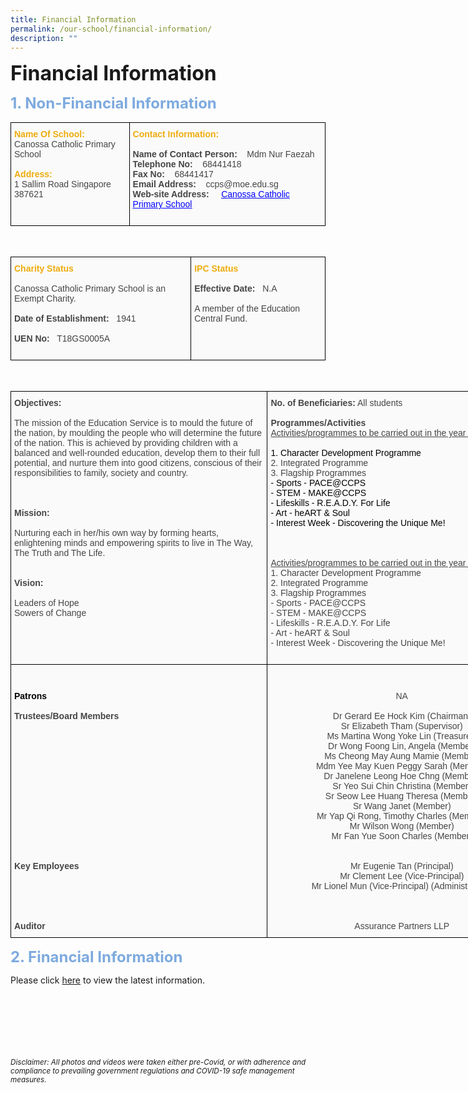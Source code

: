 ```yaml
---
title: Financial Information
permalink: /our-school/financial-information/
description: ""
---
```

<b><font size=6>Financial Information</font></b>

<b><font size=5 color="#7daadf">1. Non-Financial Information</font></b>

<table style="border-collapse:collapse;border-spacing:0" class="tg">
<thead>
<tr>
<td style="background-color:#FAFAFA;border-color:black;border-style:solid;border-width:1px;color:#454545;font-family:Arial, sans-serif;font-size:14px;overflow:hidden;padding:10px 5px;text-align:left;vertical-align:top;word-break:normal">
<b><font color="#eeac0d">Name Of School:</font></b>
<br>
<span style="color:#454545">Canossa Catholic Primary School</span>
<br>
<br>
<b><font color="#eeac0d">Address:</font></b>
<br>
<span style="color:#454545">1 Sallim Road Singapore 387621</span>
</td>
<td style="background-color:#FAFAFA;border-color:black;border-style:solid;border-width:1px;color:#454545;font-family:Arial, sans-serif;font-size:14px;overflow:hidden;padding:10px 5px;text-align:left;vertical-align:top;word-break:normal">
	<b><font color="#eeac0d">Contact Information:</font></b>
<br>
<br>
<b><span style="color:#454545">Name of Contact Person: &nbsp; &nbsp;</span></b>Mdm Nur Faezah
<br>
	<b><span style="color:#454545">Telephone No: &nbsp; &nbsp;</span></b>68441418
<br>
<b><span style="color:#454545">Fax No: &nbsp; &nbsp;</span></b>68441417
<br>
<b><span style="color:#454545">Email Address: &nbsp; &nbsp;</span></b>ccps@moe.edu.sg
<br>
<b><span style="color:#454545">Web-site Address: &nbsp; &nbsp;</span></b>
<a href="https://staging.d2nutevx25vdua.amplifyapp.com/" target="_blank" rel="noopener noreferrer">
<span style="text-decoration:underline;color:blue">Canossa Catholic Primary School</span>
<br>
<br>
</a>
</td>
</tr>
</thead>
</table>

<br>

<table style="border-collapse:collapse;border-spacing:0" class="tg">
<thead>
<tr>
<td style="background-color:#FAFAFA;border-color:black;border-style:solid;border-width:1px;color:#454545;font-family:Arial, sans-serif;font-size:14px;overflow:hidden;padding:10px 5px;text-align:left;vertical-align:top;word-break:normal">
<b><font color="#eeac0d">Charity Status</font></b>
<br>
<br>Canossa Catholic Primary School is an Exempt Charity.
<br><br>
<b><span style="color:#454545">Date of Establishment:</span></b>
<span style="color:#454545">&nbsp; 1941</span>
<br><br>
<b><span style="color:#454545">UEN No:</span></b>
<span style="color:#454545">&nbsp; T18GS0005A</span>
<br>
<br>
</td>
<td style="background-color:#FAFAFA;border-color:black;border-style:solid;border-width:1px;color:#454545;font-family:Arial, sans-serif;font-size:14px;overflow:hidden;padding:10px 5px;text-align:left;vertical-align:top;word-break:normal">
<b><font color="#eeac0d">IPC Status</font></b>                                                   <br>
<br>
<b><span style="color:#454545">Effective Date: &nbsp;</span></b> N.A
<br>
<br>
<span style="color:#454545">A member of the Education Central Fund.   </span>
<br>
<br>
</td>
</tr>
</thead></table>

<br>

<table style="border-collapse:collapse;border-spacing:0;table-layout: fixed; width: 842px" class="tg">
<colgroup>
<col style="width: 411px">
<col style="width: 431px">
</colgroup>
<thead>
<tr>
<th style="background-color:#FAFAFA;border-color:#000000;border-style:solid;border-width:1px;color:#454545;font-family:Arial, sans-serif;font-size:14px;font-weight:normal;overflow:hidden;padding:10px 5px;text-align:left;vertical-align:top;word-break:normal">
<span style="font-weight:bold">Objectives:</span>
<br>
<br>The mission of the Education Service is to mould the future of the nation, by moulding the people who will determine the future of the nation. This is achieved by providing children with a balanced and well-rounded education, develop them to their full potential, and nurture them into good citizens, conscious of their responsibilities to family, society and country.
<br>
<br>
<br>
<br>
<span style="font-weight:bold">Mission:</span>
<br>
<br>Nurturing each in her/his own way by forming hearts, enlightening minds and empowering spirits to live in The Way, The Truth and The Life.
<br>
<br>
<br>
<span style="font-weight:bold">Vision:</span>
<br>
<br>
<span style="color:#454545">Leaders of Hope</span>
<br>
<span style="color:#454545">Sowers of Change</span>
<br>
<br>
<br>
<br>
<br>
</th>
<th style="background-color:#FAFAFA;border-color:#000000;border-style:solid;border-width:1px;color:#454545;font-family:Arial, sans-serif;font-size:14px;font-weight:normal;overflow:hidden;padding:10px 5px;text-align:left;vertical-align:top;word-break:normal">
<span style="font-weight:bold">No. of Beneficiaries:</span>
All students
<br>
<br>
<span style="font-weight:bold">Programmes/Activities</span>
<br>
<span style="text-decoration:underline">Activities/programmes to be carried out in the year (2021)</span>
<br>
<br>
<span style="color:#000">1. Character Development Programme</span>
<br>
2. Integrated Programme
<br>
3. Flagship Programmes
<br>
<span style="color:#000">- Sports - PACE@CCPS
</span>
<br>
<span style="color:#000">- STEM - MAKE@CCPS</span>
<br>
<span style="color:#000">- Lifeskills - R.E.A.D.Y. For Life</span>
<br>
<span style="color:#000">- Art - heART &amp; Soul</span>
<br>
<span style="color:#000">- Interest Week - Discovering the Unique Me!</span><br>
<br>
<br>
<br>
<span style="text-decoration:underline">Activities/programmes to be carried out in the year (2022)</span>
<br>
1. Character Development Programme
<br>
2. Integrated Programme
<br>
3. Flagship Programmes
<br>
- Sports - PACE@CCPS
<br>- STEM - MAKE@CCPS
<br>- Lifeskills - R.E.A.D.Y. For Life
<br>- Art - heART &amp; Soul
<br>- Interest Week - Discovering the Unique Me!
<br>
<br>
</th>
</tr>
</thead>
<tbody>
<tr>
<td style="background-color:#FAFAFA;border-color:#000000;border-style:solid;border-width:1px;color:#454545;font-family:Arial, sans-serif;font-size:14px;overflow:hidden;padding:10px 5px;text-align:left;vertical-align:top;word-break:normal">
<br>
<br>
<span style="font-weight:bold;color:black">Patrons</span>
<br>
<br>
<span style="font-weight:bold">Trustees/Board Members</span>
<br>
<br>
<br>
<br>
<br>
<br>
<br>
<br>
<br>
<br>
<br>
<br>
<br>
<br>
<br>
<span style="font-weight:bold">Key Employees</span>
<br>
<br>
<br>
<br>
<br>
<br>
<span style="font-weight:bold">Auditor</span>
<br>
</td>
<td style="background-color:#FAFAFA;border-color:#000000;border-style:solid;border-width:1px;color:#454545;font-family:Arial, sans-serif;font-size:14px;overflow:hidden;padding:10px 5px;text-align:center;vertical-align:top;word-break:normal">
<br>
<br>
NA
<br>
<br>Dr Gerard Ee Hock Kim (Chairman)
<br>Sr Elizabeth Tham (Supervisor)
<br>Ms Martina Wong Yoke Lin (Treasurer)
<br>Dr Wong Foong Lin, Angela (Member)
<br>Ms Cheong May Aung Mamie (Member)
<br>Mdm Yee May Kuen Peggy Sarah (Member)
<br>Dr Janelene Leong Hoe Chng (Member)
<br>Sr Yeo Sui Chin Christina (Member)
<br>Sr Seow Lee Huang Theresa (Member)
<br>Sr Wang Janet (Member)
<br>Mr Yap Qi Rong, Timothy Charles (Member)
<br>Mr Wilson Wong (Member)
<br>Mr Fan Yue Soon Charles (Member)
<br>
<br>
<br>Mr Eugenie Tan (Principal)
<br>Mr Clement Lee (Vice-Principal)
<br>Mr Lionel Mun (Vice-Principal) (Administration)
<br>
<br>
<br>
<br>Assurance Partners LLP
<br>
</td>
</tr>
</tbody>
</table>



<b><font size=5 color="#7daadf">2. Financial Information</font></b>

Please click [here](https://www.moe.gov.sg/about-us/organisation-structure/fpd/financial-summary) to view the latest information.


<br><br><br><br><br><br>
<sup>_Disclaimer: All photos and videos were taken either pre-Covid, or with adherence and compliance to prevailing government regulations and COVID-19 safe management measures._</sup>